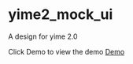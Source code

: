 # yime2_mock_ui

A design for yime 2.0

Click Demo to view the demo
[Demo](https://i.imgur.com/8NfIr8Z.mp4)
